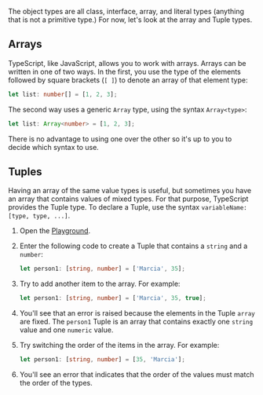 The object types are all class, interface, array, and literal types (anything that is not a primitive type.) For now, let's look at the array and Tuple types.

## Arrays

TypeScript, like JavaScript, allows you to work with arrays. Arrays can be written in one of two ways. In the first, you use the type of the elements followed by square brackets (`[ ]`) to denote an array of that element type:

```typescript
let list: number[] = [1, 2, 3];
```

The second way uses a generic `Array` type, using the syntax `Array<type>`:

```typescript
let list: Array<number> = [1, 2, 3];
```

There is no advantage to using one over the other so it's up to you to decide which syntax to use.

## Tuples

Having an array of the same value types is useful, but sometimes you have an array that contains values of mixed types. For that purpose, TypeScript provides the Tuple type. To declare a Tuple, use the syntax `variableName: [type, type, ...]`.

1. Open the [Playground](https://www.typescriptlang.org/play).
1. Enter the following code to create a Tuple that contains a `string` and a `number`:

    ```typescript
    let person1: [string, number] = ['Marcia', 35];
    ```
    
1. Try to add another item to the array. For example:

    ```typescript
    let person1: [string, number] = ['Marcia', 35, true];
    ```
    
1. You'll see that an error is raised because the elements in the Tuple `array` are fixed. The `person1` Tuple is an array that contains exactly one `string` value and one `numeric` value.
1. Try switching the order of the items in the array. For example:

    ```typescript
    let person1: [string, number] = [35, 'Marcia'];
    ```

1. You'll see an error that indicates that the order of the values must match the order of the types.
